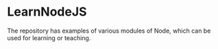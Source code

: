 # LearnNodeJS
The repository has examples of various modules of Node, which can be used for learning or teaching.
